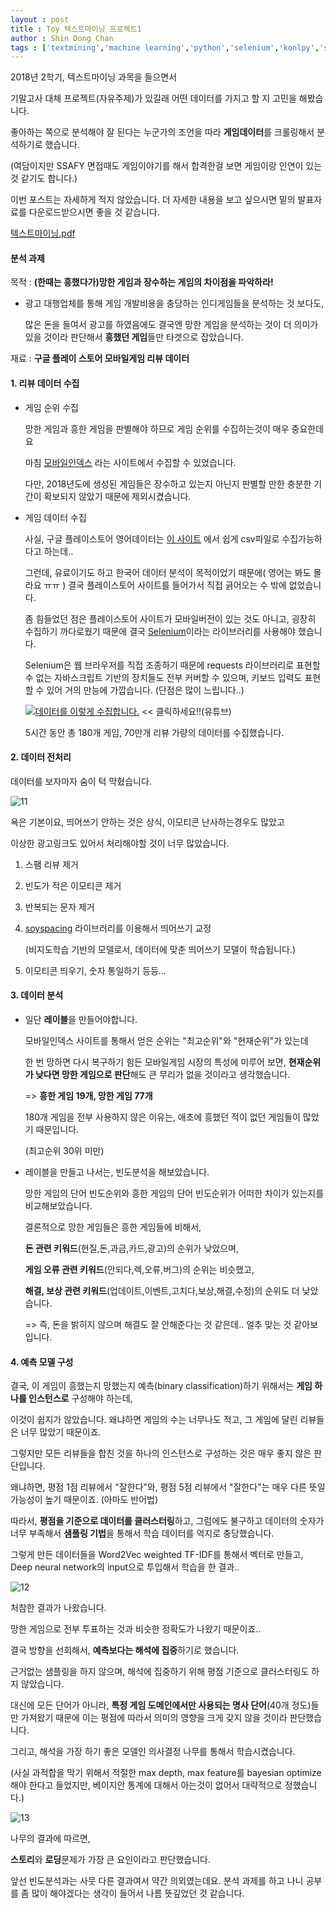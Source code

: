 ```yaml
---
layout : post
title : Toy 텍스트마이닝 프로젝트1
author : Shin Dong Chan
tags : ['textmining','machine learning','python','selenium','konlpy','soynlp','tensorflow']
---
```


2018년 2학기, 텍스트마이닝 과목을 들으면서

기말고사 대체 프로젝트(자유주제)가 있길래 어떤 데이터를 가지고 할 지 고민을 해봤습니다.

좋아하는 쪽으로 분석해야 잘 된다는 누군가의 조언을 따라 **게임데이터**를 크롤링해서 분석하기로 했습니다.

(여담이지만 SSAFY 면접때도 게임이야기를 해서 합격한걸 보면 게임이랑 인연이 있는 것 같기도 합니다.)

이번 포스트는 자세하게 적지 않았습니다. 더 자세한 내용을 보고 싶으시면 밑의 발표자료를 다운로드받으시면 좋을 것 같습니다.

[텍스트마이닝.pdf](https://github.com/start6666/start6666.github.io/files/2717109/default.pdf)



#### 분석 과제

목적 : **(한때는 흥했다가)망한 게임과 장수하는 게임의 차이점을 파악하라!**

- 광고 대행업체를 통해 게임 개발비용을 충당하는 인디게임들을 분석하는 것 보다도,

  많은 돈을 들여서 광고를 하였음에도 결국엔 망한 게임을 분석하는 것이 더 의미가 있을 것이라 판단해서 **흥했던 게임**들만 타겟으로 잡았습니다.

재료 : **구글 플레이 스토어 모바일게임 리뷰 데이터**



#### 1. 리뷰 데이터 수집

- 게임 순위 수집

  망한 게임과 흥한 게임을 판별해야 하므로 게임 순위를 수집하는것이 매우 중요한데요

  마침 [모바일인덱스](http://www.mobileindex.com/) 라는 사이트에서 수집할 수 있었습니다.

  다만, 2018년도에 생성된 게임들은 장수하고 있는지 아닌지 판별할 만한 충분한 기간이 확보되지 않았기 때문에 제외시켰습니다.

- 게임 데이터 수집

  사실, 구글 플레이스토어 영어데이터는 [이 사이트](https://play.google.com/apps/publish/signup/) 에서 쉽게 csv파일로 수집가능하다고 하는데..

  그런데, 유료이기도 하고 한국어 데이터 분석이 목적이었기 때문에( 영어는 봐도 몰라요 ㅠㅠ ) 결국 플레이스토어 사이트를 들어가서 직접 긁어오는 수 밖에 없었습니다.

  좀 힘들었던 점은 플레이스토어 사이트가 모바일버전이 있는 것도 아니고, 굉장히 수집하기 까다로웠기 때문에 결국 [Selenium](https://www.seleniumhq.org/)이라는 라이브러리를 사용해야 했습니다.

  Selenium은 웹 브라우저를 직접 조종하기 때문에 requests 라이브러리로 표현할 수 없는 자바스크립트 기반의 장치들도 전부 커버할 수 있으며, 키보드 입력도 표현할 수 있어 거의 만능에 가깝습니다. (단점은 많이 느립니다..)

    [![데이터를 이렇게 수집합니다.](http://img.youtube.com/vi/5s181yf9Bng/0.jpg)](https://www.youtube.com/watch?v=5s181yf9Bng) << 클릭하세요!!(유튜브)

  5시간 동안 총 180개 게임, 70만개 리뷰 가량의 데이터를 수집했습니다.



#### 2. 데이터 전처리

데이터를 보자마자 숨이 턱 막혔습니다. 

![11](https://user-images.githubusercontent.com/37765338/50547496-cc53cc80-0c7d-11e9-82aa-a42a02550a1d.png)

욕은 기본이요, 띄어쓰기 안하는 것은 상식, 이모티콘 난사하는경우도 많았고

이상한 광고링크도 있어서 처리해야할 것이 너무 많았습니다.

1. 스팸 리뷰 제거

2. 빈도가 적은 이모티콘 제거

3. 반복되는 문자 제거

4. [soyspacing](https://github.com/lovit/soyspacing) 라이브러리를 이용해서 띄어쓰기 교정

   (비지도학습 기반의 모델로서, 데이터에 맞춘 띄어쓰기 모델이 학습됩니다.)

5. 이모티콘 띄우기, 숫자 통일하기 등등...



#### 3. 데이터 분석

- 일단 **레이블**을 만들어야합니다.

  모바일인덱스 사이트를 통해서 얻은 순위는 "최고순위"와 "현재순위"가 있는데

  한 번 망하면 다시 복구하기 힘든 모바일게임 시장의 특성에 미루어 보면, **현재순위가 낮다면 망한 게임으로 판단**해도 큰 무리가 없을 것이라고 생각했습니다.

  => **흥한 게임 19개, 망한 게임 77개**

  180개 게임을 전부 사용하지 않은 이유는, 애초에 흥했던 적이 없던 게임들이 많았기 때문입니다.

   (최고순위 30위 미만)

- 레이블을 만들고 나서는, 빈도분석을 해보았습니다.

  망한 게임의 단어 빈도순위와 흥한 게임의 단어 빈도순위가 어떠한 차이가 있는지를 비교해보았습니다.



  결론적으로 망한 게임들은 흥한 게임들에 비해서,

  **돈 관련 키워드**(현질,돈,과금,카드,광고)의 순위가 낮았으며,

  **게임 오류 관련 키워드**(안되다,렉,오류,버그)의 순위는 비슷했고,

  **해결, 보상 관련 키워드**(업데이트,이벤트,고치다,보상,해결,수정)의 순위도 더 낮았습니다.



  => 즉, 돈을 밝히지 않으며 해결도 잘 안해준다는 것 같은데.. 얼추 맞는 것 같아보입니다.


#### 4. 예측 모델 구성

결국, 이 게임이 흥했는지 망했는지 예측(binary classification)하기 위해서는 **게임 하나를 인스턴스로** 구성해야 하는데,

이것이 쉽지가 않았습니다. 왜냐하면 게임의 수는 너무나도 적고, 그 게임에 달린 리뷰들은 너무 많았기 때문이죠.

그렇지만 모든 리뷰들을 합친 것을 하나의 인스턴스로 구성하는 것은 매우 좋지 않은 판단입니다.

왜냐하면, 평점 1점 리뷰에서 "잘한다"와, 평점 5점 리뷰에서 "잘한다"는 매우 다른 뜻일 가능성이 높기 때문이죠. (아마도 반어법)

따라서, **평점을 기준으로 데이터를 클러스터링**하고, 그럼에도 불구하고 데이터의 숫자가 너무 부족해서 **샘플링 기법**을 통해서 학습 데이터를 억지로 충당했습니다.

그렇게 만든 데이터들을 Word2Vec weighted TF-IDF를 통해서 벡터로 만들고,  Deep neural network의 input으로 투입해서 학습을 한 결과..

![12](https://user-images.githubusercontent.com/37765338/50547497-cd84f980-0c7d-11e9-9182-54c28a5a9dd0.png)

처참한 결과가 나왔습니다.

망한 게임으로 전부 투표하는 것과 비슷한 정확도가 나왔기 때문이죠..



결국 방향을 선회해서, **예측보다는 해석에 집중**하기로 했습니다.

근거없는 샘플링을 하지 않으며, 해석에 집중하기 위해 평점 기준으로 클러스터링도 하지 않았습니다.

대신에 모든 단어가 아니라, **특정 게임 도메인에서만 사용되는 명사 단어**(40개 정도)들만 가져왔기 때문에 이는 평점에 따라서 의미의 영향을 크게 갖지 않을 것이라 판단했습니다.

그리고, 해석을 가장 하기 좋은 모델인 의사결정 나무를 통해서 학습시켰습니다.

(사실 과적합을 막기 위해서 적절한 max depth, max feature를 bayesian optimize해야 한다고 들었지만, 베이지안 통계에 대해서 아는것이 없어서 대략적으로 정했습니다.)



![13](https://user-images.githubusercontent.com/37765338/50547499-ceb62680-0c7d-11e9-9d05-08a12daa9f50.png)

나무의 결과에 따르면,

**스토리**와 **로딩**문제가 가장 큰 요인이라고 판단했습니다.

앞선 빈도분석과는 사뭇 다른 결과여서 약간 의외였는데요. 분석 과제를 하고 나니 공부를 좀 많이 해야겠다는 생각이 들어서 나름 뜻깊었던 것 같습니다.

